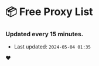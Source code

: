 # :package: Free Proxy List
### Updated every 15 minutes.

- Last updated: `2024-05-04 01:35`

:heart:
